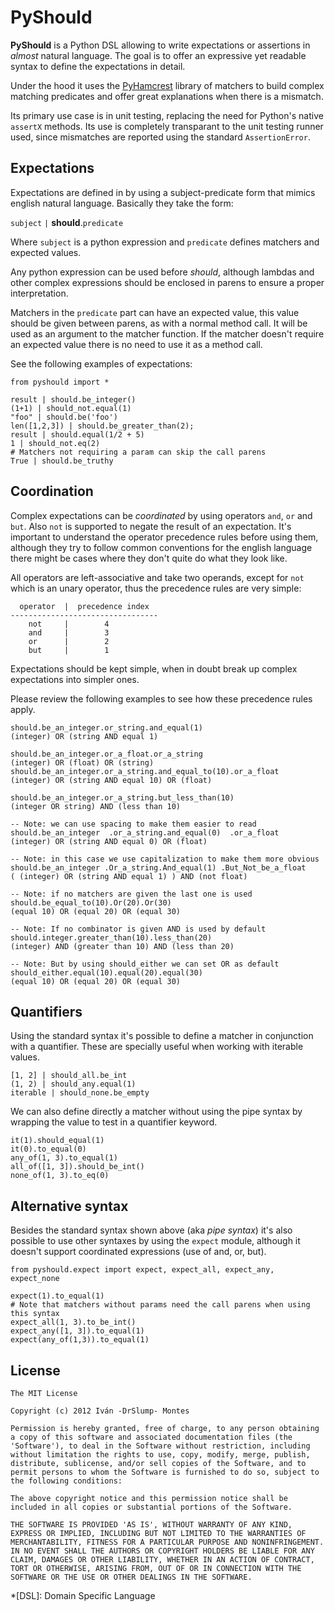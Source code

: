PyShould
========

**PyShould** is a Python DSL allowing to write expectations or assertions in 
_almost_ natural language. The goal is to offer an expressive yet readable syntax
to define the expectations in detail. 

Under the hood it uses the [PyHamcrest](http://packages.python.org/PyHamcrest/) 
library of matchers to build complex matching predicates and offer great
explanations when there is a mismatch.

Its primary use case is in unit testing, replacing the need for Python's native
`assertX` methods. Its use is completely transparant to the unit testing runner
used, since mismatches are reported using the standard `AssertionError`.


## Expectations

Expectations are defined in by using a subject-predicate form that mimics
english natural language. Basically they take the form:

`subject` `|` **should**.`predicate`

Where `subject` is a python expression and `predicate` defines matchers and 
expected values.

Any python expression can be used before _should_, although lambdas and other
complex expressions should be enclosed in parens to ensure a proper interpretation.

Matchers in the `predicate` part can have an expected value, this value should be
given between parens, as with a normal method call. It will be used as an argument 
to the matcher function. If the matcher doesn't require an expected value there is 
no need to use it as a method call.

See the following examples of expectations:

    from pyshould import *

    result | should.be_integer()
    (1+1) | should_not.equal(1)
    "foo" | should.be('foo')
    len([1,2,3]) | should.be_greater_than(2);
    result | should.equal(1/2 + 5)
    1 | should_not.eq(2)
    # Matchers not requiring a param can skip the call parens
    True | should.be_truthy


## Coordination

Complex expectations can be _coordinated_ by using operators `and`, `or` and
`but`. Also `not` is supported to negate the result of an expectation. It's
important to understand the operator precedence rules before using them,
although they try to follow common conventions for the english language there
might be cases where they don't quite do what they look like.

All operators are left-associative and take two operands, except for `not` which
is an unary operator, thus the precedence rules are very simple:

      operator  |  precedence index
    ---------------------------------
        not     |        4
        and     |        3
        or      |        2
        but     |        1

Expectations should be kept simple, when in doubt break up complex expectations 
into simpler ones.

Please review the following examples to see how these precedence rules
apply.

    should.be_an_integer.or_string.and_equal(1)
    (integer) OR (string AND equal 1)

    should.be_an_integer.or_a_float.or_a_string
    (integer) OR (float) OR (string)
    should.be_an_integer.or_a_string.and_equal_to(10).or_a_float
    (integer) OR (string AND equal 10) OR (float)

    should.be_an_integer.or_a_string.but_less_than(10)
    (integer OR string) AND (less than 10)

    -- Note: we can use spacing to make them easier to read
    should.be_an_integer  .or_a_string.and_equal(0)  .or_a_float
    (integer) OR (string AND equal 0) OR (float)

    -- Note: in this case we use capitalization to make them more obvious
    should.be_an_integer .Or_a_string.And_equal(1) .But_Not_be_a_float
    ( (integer) OR (string AND equal 1) ) AND (not float)

    -- Note: if no matchers are given the last one is used
    should.be_equal_to(10).Or(20).Or(30)
    (equal 10) OR (equal 20) OR (equal 30)

    -- Note: If no combinator is given AND is used by default
    should.integer.greater_than(10).less_than(20)
    (integer) AND (greater than 10) AND (less than 20)

    -- Note: But by using should_either we can set OR as default
    should_either.equal(10).equal(20).equal(30)
    (equal 10) OR (equal 20) OR (equal 30)


## Quantifiers

Using the standard syntax it's possible to define a matcher in conjunction
with a quantifier. These are specially useful when working with iterable
values.

    [1, 2] | should_all.be_int
    (1, 2) | should_any.equal(1)
    iterable | should_none.be_empty

We can also define directly a matcher without using the pipe syntax by
wrapping the value to test in a quantifier keyword.

    it(1).should_equal(1)
    it(0).to_equal(0)
    any_of(1, 3).to_equal(1)
    all_of([1, 3]).should_be_int()
    none_of(1, 3).to_eq(0)


## Alternative syntax

Besides the standard syntax shown above (aka _pipe syntax_) it's also possible
to use other syntaxes by using the `expect` module, although it doesn't support
coordinated expressions (use of and, or, but).

    from pyshould.expect import expect, expect_all, expect_any, expect_none

    expect(1).to_equal(1)
    # Note that matchers without params need the call parens when using this syntax
    expect_all(1, 3).to_be_int()
    expect_any([1, 3]).to_equal(1)
    expect(any_of(1,3)).to_equal(1)


## License

    The MIT License

    Copyright (c) 2012 Iván -DrSlump- Montes

    Permission is hereby granted, free of charge, to any person obtaining
    a copy of this software and associated documentation files (the
    'Software'), to deal in the Software without restriction, including
    without limitation the rights to use, copy, modify, merge, publish,
    distribute, sublicense, and/or sell copies of the Software, and to
    permit persons to whom the Software is furnished to do so, subject to
    the following conditions:

    The above copyright notice and this permission notice shall be
    included in all copies or substantial portions of the Software.

    THE SOFTWARE IS PROVIDED 'AS IS', WITHOUT WARRANTY OF ANY KIND,
    EXPRESS OR IMPLIED, INCLUDING BUT NOT LIMITED TO THE WARRANTIES OF
    MERCHANTABILITY, FITNESS FOR A PARTICULAR PURPOSE AND NONINFRINGEMENT.
    IN NO EVENT SHALL THE AUTHORS OR COPYRIGHT HOLDERS BE LIABLE FOR ANY
    CLAIM, DAMAGES OR OTHER LIABILITY, WHETHER IN AN ACTION OF CONTRACT,
    TORT OR OTHERWISE, ARISING FROM, OUT OF OR IN CONNECTION WITH THE
    SOFTWARE OR THE USE OR OTHER DEALINGS IN THE SOFTWARE.


*[DSL]: Domain Specific Language
